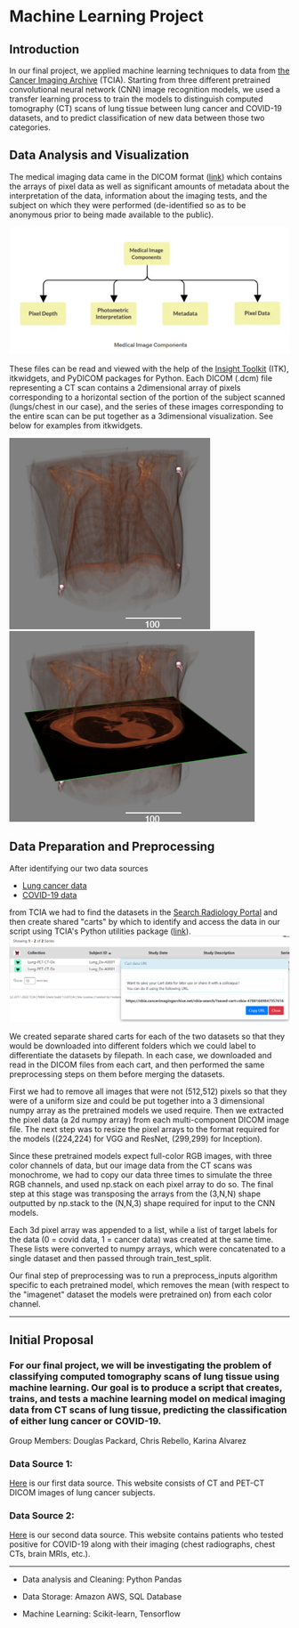 # Machine Learning Project

## Introduction
In our final project, we applied machine learning techniques to data from [the Cancer Imaging Archive](https://www.cancerimagingarchive.net/) (TCIA). Starting from three different pretrained convolutional neural network (CNN) image recognition models, we used a transfer learning process to train the models to distinguish computed tomography (CT) scans of lung tissue between lung cancer and COVID-19 datasets, and to predict classification of new data between those two categories.

## Data Analysis and Visualization
The medical imaging data came in the DICOM format ([link](https://www.dicomstandard.org/)) which contains the arrays of pixel data as well as significant amounts of metadata about the interpretation of the data, information about the imaging tests, and the subject on which they were performed (de-identified so as to be anonymous prior to being made available to the public).

![DICOM components](https://github.com/crebello711/Project_4/blob/main/Resources/Images/medical_image_components.PNG)

These files can be read and viewed with the help of the [Insight Toolkit](https://itk.org/) (ITK), itkwidgets, and PyDICOM packages for Python. Each DICOM (.dcm) file representing a CT scan contains a 2dimensional array of pixels corresponding to a horizontal section of the portion of the subject scanned (lungs/chest in our case), and the series of these images corresponding to the entire scan can be put together as a 3dimensional visualization. See below for examples from itkwidgets.

![3d lungs](https://github.com/crebello711/Project_4/blob/main/Resources/Images/3d_lungs.PNG)
![3d lungs with section](https://github.com/crebello711/Project_4/blob/main/Resources/Images/3d_lungs_with_zplane.PNG)

## Data Preparation and Preprocessing
After identifying our two data sources
* [Lung cancer data](https://wiki.cancerimagingarchive.net/pages/viewpage.action?pageId=70224216)
* [COVID-19 data](https://wiki.cancerimagingarchive.net/pages/viewpage.action?pageId=89096912)

from TCIA we had to find the datasets in the [Search Radiology Portal](https://nbia.cancerimagingarchive.net/nbia-search/) and then create shared "carts" by which to identify and access the data in our script using TCIA's Python utilities package ([link](https://github.com/kirbyju/TCIA_Notebooks/blob/main/tcia_utils.py)).
![getting shared cart](https://github.com/crebello711/Project_4/blob/main/Resources/Images/getting_shared_cart_name.PNG)

We created separate shared carts for each of the two datasets so that they would be downloaded into different folders which we could label to differentiate the datasets by filepath. In each case, we downloaded and read in the DICOM files from each cart, and then performed the same preprocessing steps on them before merging the datasets. 

First we had to remove all images that were not (512,512) pixels so that they were of a uniform size and could be put together into a 3 dimensional numpy array as the pretrained models we used require. Then we extracted the pixel data (a 2d numpy array) from each multi-component DICOM image file. The next step was to resize the pixel arrays to the format required for the models ((224,224) for VGG and ResNet, (299,299) for Inception).

Since these pretrained models expect full-color RGB images, with three color channels of data, but our image data from the CT scans was monochrome, we had to copy our data three times to simulate the three RGB channels, and used np.stack on each pixel array to do so. The final step at this stage was transposing the arrays from the (3,N,N) shape outputted by np.stack to the (N,N,3) shape required for input to the CNN models. 

Each 3d pixel array was appended to a list, while a list of target labels for the data (0 = covid data, 1 = cancer data) was created at the same time. These lists were converted to numpy arrays, which were concatenated to a single dataset and then passed through train_test_split.

Our final step of preprocessing was to run a preprocess_inputs algorithm specific to each pretrained model, which removes the mean (with respect to the "imagenet" dataset the models were pretrained on) from each color channel.

---
## Initial Proposal
### For our final project, we will be investigating the problem of classifying computed tomography scans of lung tissue using machine learning. Our goal is to produce a script that creates, trains, and tests a machine learning model on medical imaging data from CT scans of lung tissue, predicting the classification of either lung cancer or COVID-19. 
Group Members: Douglas Packard, Chris Rebello, Karina Alvarez

### Data Source 1:
[Here](https://wiki.cancerimagingarchive.net/pages/viewpage.action?pageId=70224216) is our first data source. This website consists of CT and PET-CT DICOM images of lung cancer subjects.

### Data Source 2:
[Here](https://wiki.cancerimagingarchive.net/pages/viewpage.action?pageId=89096912) is our second data source. This website contains patients who tested positive for COVID-19 along with their imaging (chest radiographs, chest CTs, brain MRIs, etc.).

---

- Data analysis and Cleaning: Python Pandas

- Data Storage: Amazon AWS, SQL Database

- Machine Learning: Scikit-learn, Tensorflow
